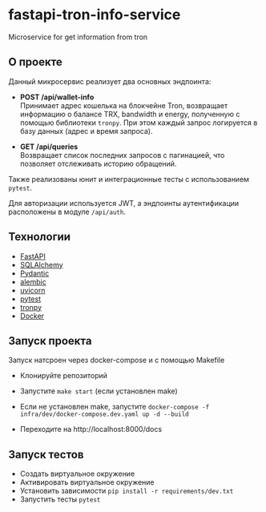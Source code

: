 # fastapi-tron-info-service
Microservice for get information from tron

## О проекте

Данный микросервис реализует два основных эндпоинта:

- **POST /api/wallet-info**  
  Принимает адрес кошелька на блокчейне Tron, возвращает информацию о балансе TRX, bandwidth и energy, полученную с помощью библиотеки `tronpy`. При этом каждый запрос логируется в базу данных (адрес и время запроса).

- **GET /api/queries**  
  Возвращает список последних запросов с пагинацией, что позволяет отслеживать историю обращений.

Также реализованы юнит и интеграционные тесты с использованием `pytest`.

Для авторизации используется JWT, а эндпоинты аутентификации расположены в модуле `/api/auth`.


## Технологии

- [FastAPI](https://fastapi.tiangolo.com/)
- [SQLAlchemy](https://www.sqlalchemy.org/)
- [Pydantic](https://pydantic-docs.helpmanual.io/)
- [alembic](https://alembic.sqlalchemy.org/en/latest/)
- [uvicorn](https://www.starlette.io/)
- [pytest](https://docs.pytest.org/en/latest/)
- [tronpy](https://github.com/tronprotocol/tronpy)
- [Docker](https://www.docker.com/)


## Запуск проекта
Запуск натсроен через docker-compose и с помощью Makefile

- Клонируйте репозиторий

- Запустите `make start` (если установлен make)

- Если не установлен make, запустите `docker-compose -f infra/dev/docker-compose.dev.yaml up -d --build`

- Переходите на http://localhost:8000/docs

## Запуск тестов

- Создать виртуальное окружение
- Активировать виртуальное окружение
- Установить зависимости `pip install -r requirements/dev.txt`
- Запустить тесты `pytest`
